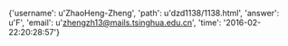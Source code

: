 {'username': u'ZhaoHeng-Zheng', 'path': u'dzd1138/1138.html', 'answer': u'F', 'email': u'zhengzh13@mails.tsinghua.edu.cn', 'time': '2016-02-22:20:28:57'}